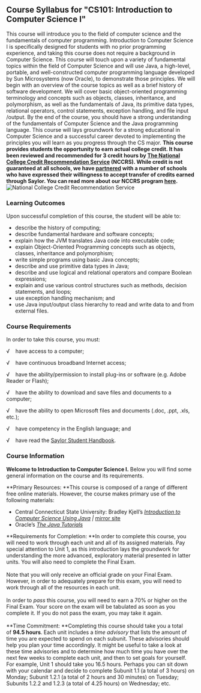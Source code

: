 Course Syllabus for "CS101: Introduction to Computer Science I"
---------------------------------------------------------------

This course will introduce you to the field of computer science and the
fundamentals of computer programming. Introduction to Computer Science I
is specifically designed for students with no prior programming
experience, and taking this course does not require a background in
Computer Science. This course will touch upon a variety of fundamental
topics within the field of Computer Science and will use Java, a
high-level, portable, and well-constructed computer programming language
developed by Sun Microsystems (now Oracle), to demonstrate those
principles. We will begin with an overview of the course topics as well
as a brief history of software development. We will cover basic
object-oriented programming terminology and concepts such as objects,
classes, inheritance, and polymorphism, as well as the fundamentals of
Java, its primitive data types, relational operators, control
statements, exception handling, and file input /output. By the end of
the course, you should have a strong understanding of the fundamentals
of Computer Science and the Java programming language. This course will
lays groundwork for a strong educational in Computer Science and a
successful career devoted to implementing the principles you will learn
as you progress through the CS major. **This course provides students
the opportunity to earn actual college credit. It has been reviewed and
recommended for 3 credit hours by [The National College Credit
Recommendation Service](http://www.nationalccrs.org/) (NCCRS). While
credit is not guaranteed at all schools, we have
[partnered](http://www.saylor.org/partner-schools/) with a number of
schools who have expressed their willingness to accept transfer of
credits earned through Saylor. You can read more about our NCCRS program
[here](http://www.saylor.org/student-credit-pathways/nccrs/).**
![National College Credit Recommendation
Service](http://www.saylor.org/site/wp-content/uploads/2012/12/NCCRS_Logo.png "National College Credit Recommendation Service")

### Learning Outcomes

Upon successful completion of this course, the student will be able to:

-   describe the history of computing;
-   describe fundamental hardware and software concepts;
-   explain how the JVM translates Java code into executable code;
-   explain Object-Oriented Programming concepts such as objects,
    classes, inheritance and polymorphism;
-   write simple programs using basic Java concepts;
-   describe and use primitive data types in Java;
-   describe and use logical and relational operators and compare
    Boolean expressions;
-   explain and use various control structures such as methods, decision
    statements, and loops;
-   use exception handling mechanism; and
-   use Java input/output class hierarchy to read and write data to and
    from external files. 

### Course Requirements

In order to take this course, you must:  
  
 √    have access to a computer;  
  
 √    have continuous broadband Internet access;  
  
 √    have the ability/permission to install plug-ins or software (e.g.
Adobe Reader or Flash);  
  
 √    have the ability to download and save files and documents to a
computer;   
  
 √    have the ability to open Microsoft files and documents (.doc,
.ppt, .xls, etc.);  
  
 √    have competency in the English language; and  
  
 √    have read the [Saylor Student
Handbook](http://www.saylor.org/site/wp-content/uploads/2012/05/Saylor-StudentHandbook.pdf).

### Course Information

**Welcome to Introduction to Computer Science I.** Below you will find
some general information on the course and its requirements.  
  
 **Primary Resources: **This course is composed of a range of different
free online materials. However, the course makes primary use of the
following materials:

-   Central Connecticut State University: Bradley Kjell’s *[Introduction
    to Computer Science Using
    Java](http://chortle.ccsu.edu/CS151/cs151java.html) |* [mirror
    site](http://programmedlessons.org/java5/index.html)
-   Oracle’s *[The Java
    Tutorials](http://docs.oracle.com/javase/tutorial/java/index.html)*

**Requirements for Completion: **In order to complete this course, you
will need to work through each unit and all of its assigned materials.
Pay special attention to Unit 1, as this introduction lays the
groundwork for understanding the more advanced, exploratory material
presented in latter units. You will also need to complete the Final
Exam.  
    
 Note that you will only receive an official grade on your Final Exam.
However, in order to adequately prepare for this exam, you will need to
work through all of the resources in each unit.  
    
 In order to *pass* this course, you will need to earn a 70% or higher
on the Final Exam. Your score on the exam will be tabulated as soon as
you complete it. If you do not pass the exam, you may take it again.  
    
 **Time Commitment: **Completing this course should take you a total
of **94.5 hours**. Each unit includes a *time advisory* that lists the
amount of time you are expected to spend on each subunit. These
advisories should help you plan your time accordingly. It might be
useful to take a look at these time advisories and to determine how much
time you have over the next few weeks to complete each unit, and then to
set goals for yourself. For example, Unit 1 should take you 16.5 hours.
Perhaps you can sit down with your calendar and decide to complete
Subunit 1.1 (a total of 3 hours) on Monday; Subunit 1.2.1 (a total of 2
hours and 30 minutes) on Tuesday; Subunits 1.2.2 and 1.2.3 (a total of
4.25 hours) on Wednesday; etc.  
    

